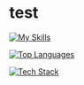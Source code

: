 # test

[![My Skills](https://skillicons.dev/icons?i=python,c,cpp,javascript,html,css,tailwindcss,nextjs,react)](https://skillicons.dev)

[![Top Languages](https://github-readme-stats.vercel.app/api/top-langs/?username=echoesonmars&layout=compact&theme=radical&hide_border=true&langs_count=8)](https://github.com/anuraghazra/github-readme-stats)

[![Tech Stack](https://github-readme-tech-stack.vercel.app/api/cards?username=echoesonmars&theme=radical)](https://github-readme-tech-stack.vercel.app)
